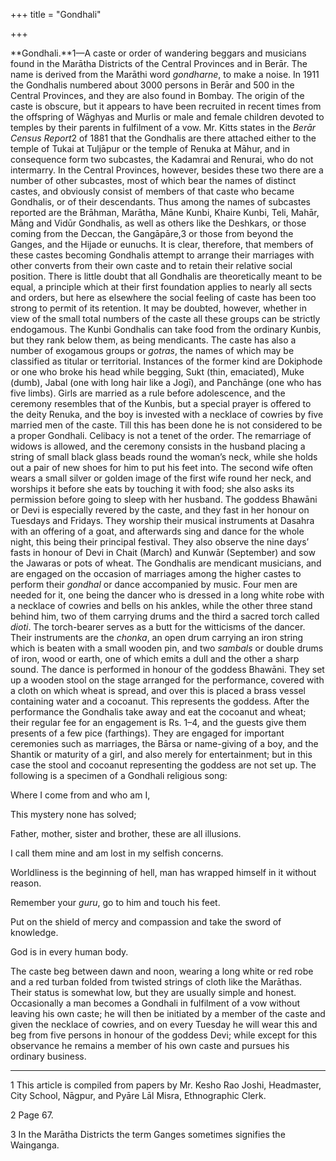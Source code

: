 +++
title = "Gondhali"

+++

**Gondhali.**1—A caste or order of wandering beggars and musicians found in the Marātha Districts of the Central Provinces and in Berār. The name is derived from the Marāthi word *gondharne*, to make a noise. In 1911 the Gondhalis numbered about 3000 persons in Berār and 500 in the Central Provinces, and they are also found in Bombay. The origin of the caste is obscure, but it appears to have been recruited in recent times from the offspring of Wāghyas and Murlis or male and female children devoted to temples by their parents in fulfilment of a vow. Mr. Kitts states in the *Berār Census Report*2 of 1881 that the Gondhalis are there attached either to the temple of Tukai at Tuljāpur or the temple of Renuka at Māhur, and in consequence form two subcastes, the Kadamrai and Renurai, who do not intermarry. In the Central Provinces, however, besides these two there are a number of other subcastes, most of which bear the names of distinct castes, and obviously consist of members of that caste who became Gondhalis, or of their descendants. Thus among the names of subcastes reported are the Brāhman, Marātha, Māne Kunbi, Khaire Kunbi, Teli, Mahār, Māng and Vidūr Gondhalis, as well as others like the Deshkars, or those coming from the Deccan, the Gangāpāre,3 or those from beyond the Ganges, and the Hijade or eunuchs. It is clear, therefore, that members of these castes becoming Gondhalis attempt to arrange their marriages with other converts from their own caste and to retain their relative social position. There is little doubt that all Gondhalis are theoretically meant to be equal, a principle which at their first foundation applies to nearly all sects and orders, but here as elsewhere the social feeling of caste has been too strong to permit of its retention. It may be doubted, however, whether in view of the small total numbers of the caste all these groups can be strictly endogamous. The Kunbi Gondhalis can take food from the ordinary Kunbis, but they rank below them, as being mendicants. The caste has also a number of exogamous groups or *gotras*, the names of which may be classified as titular or territorial. Instances of the former kind are Dokiphode or one who broke his head while begging, Sukt \(thin, emaciated\), Muke \(dumb\), Jabal \(one with long hair like a Jogī\), and Panchānge \(one who has five limbs\). Girls are married as a rule before adolescence, and the ceremony resembles that of the Kunbis, but a special prayer is offered to the deity Renuka, and the boy is invested with a necklace of cowries by five married men of the caste. Till this has been done he is not considered to be a proper Gondhali. Celibacy is not a tenet of the order. The remarriage of widows is allowed, and the ceremony consists in the husband placing a string of small black glass beads round the woman’s neck, while she holds out a pair of new shoes for him to put his feet into. The second wife often wears a small silver or golden image of the first wife round her neck, and worships it before she eats by touching it with food; she also asks its permission before going to sleep with her husband. The goddess Bhawāni or Devi is especially revered by the caste, and they fast in her honour on Tuesdays and Fridays. They worship their musical instruments at Dasahra with an offering of a goat, and afterwards sing and dance for the whole night, this being their principal festival. They also observe the nine days’ fasts in honour of Devi in Chait \(March\) and Kunwār \(September\) and sow the Jawaras or pots of wheat. The Gondhalis are mendicant musicians, and are engaged on the occasion of marriages among the higher castes to perform their *gondhal* or dance accompanied by music. Four men are needed for it, one being the dancer who is dressed in a long white robe with a necklace of cowries and bells on his ankles, while the other three stand behind him, two of them carrying drums and the third a sacred torch called *dioti*. The torch-bearer serves as a butt for the witticisms of the dancer. Their instruments are the *chonka*, an open drum carrying an iron string which is beaten with a small wooden pin, and two *sambals* or double drums of iron, wood or earth, one of which emits a dull and the other a sharp sound. The dance is performed in honour of the goddess Bhawāni. They set up a wooden stool on the stage arranged for the performance, covered with a cloth on which wheat is spread, and over this is placed a brass vessel containing water and a cocoanut. This represents the goddess. After the performance the Gondhalis take away and eat the cocoanut and wheat; their regular fee for an engagement is Rs. 1–4, and the guests give them presents of a few pice \(farthings\). They are engaged for important ceremonies such as marriages, the Bārsa or name-giving of a boy, and the Shantik or maturity of a girl, and also merely for entertainment; but in this case the stool and cocoanut representing the goddess are not set up. The following is a specimen of a Gondhali religious song:

Where I come from and who am I,

This mystery none has solved;

Father, mother, sister and brother, these are all illusions. 

I call them mine and am lost in my selfish concerns.

Worldliness is the beginning of hell, man has wrapped himself in it without reason.

Remember your *guru*, go to him and touch his feet.

Put on the shield of mercy and compassion and take the sword of knowledge.

God is in every human body.

The caste beg between dawn and noon, wearing a long white or red robe and a red turban folded from twisted strings of cloth like the Marāthas. Their status is somewhat low, but they are usually simple and honest. Occasionally a man becomes a Gondhali in fulfilment of a vow without leaving his own caste; he will then be initiated by a member of the caste and given the necklace of cowries, and on every Tuesday he will wear this and beg from five persons in honour of the goddess Devi; while except for this observance he remains a member of his own caste and pursues his ordinary business.

___________________

1 This article is compiled from papers by Mr. Kesho Rao Joshi, Headmaster, City School, Nāgpur, and Pyāre Lāl Misra, Ethnographic Clerk.

2 Page 67.

3 In the Marātha Districts the term Ganges sometimes signifies the Wainganga.

